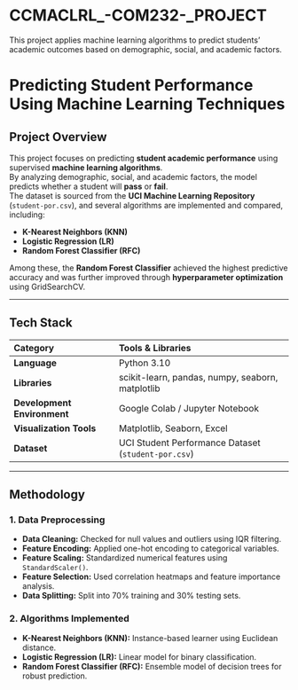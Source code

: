 # CCMACLRL_-COM232-_PROJECT
This project applies machine learning algorithms to predict students’ academic outcomes based on demographic, social, and academic factors.

#  Predicting Student Performance Using Machine Learning Techniques

## Project Overview
This project focuses on predicting **student academic performance** using supervised **machine learning algorithms**.  
By analyzing demographic, social, and academic factors, the model predicts whether a student will **pass** or **fail**.  
The dataset is sourced from the **UCI Machine Learning Repository** (`student-por.csv`), and several algorithms are implemented and compared, including:

- **K-Nearest Neighbors (KNN)**
- **Logistic Regression (LR)**
- **Random Forest Classifier (RFC)**

Among these, the **Random Forest Classifier** achieved the highest predictive accuracy and was further improved through **hyperparameter optimization** using GridSearchCV.

---

## Tech Stack

| Category | Tools & Libraries |
|:----------|:------------------|
| **Language** | Python 3.10 |
| **Libraries** | scikit-learn, pandas, numpy, seaborn, matplotlib |
| **Development Environment** | Google Colab / Jupyter Notebook |
| **Visualization Tools** | Matplotlib, Seaborn, Excel |
| **Dataset** | UCI Student Performance Dataset (`student-por.csv`) |

---

##  Methodology

### 1. Data Preprocessing
- **Data Cleaning:** Checked for null values and outliers using IQR filtering.  
- **Feature Encoding:** Applied one-hot encoding to categorical variables.  
- **Feature Scaling:** Standardized numerical features using `StandardScaler()`.  
- **Feature Selection:** Used correlation heatmaps and feature importance analysis.  
- **Data Splitting:** Split into 70% training and 30% testing sets.

### 2. Algorithms Implemented
- **K-Nearest Neighbors (KNN):** Instance-based learner using Euclidean distance.  
- **Logistic Regression (LR):** Linear model for binary classification.  
- **Random Forest Classifier (RFC):** Ensemble model of decision trees for robust prediction.  
